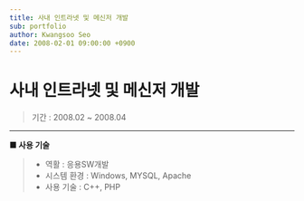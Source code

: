 ```yaml
---
title: 사내 인트라넷 및 메신저 개발
sub: portfolio
author: Kwangsoo Seo
date: 2008-02-01 09:00:00 +0900
---
```


# 사내 인트라넷 및 메신저 개발
> 기간 : 2008.02 ~ 2008.04

---

**■ 사용 기술**

>  * 역활 : 응용SW개발
>  * 시스템 환경 : Windows, MYSQL, Apache
>  * 사용 기술 : C++, PHP

